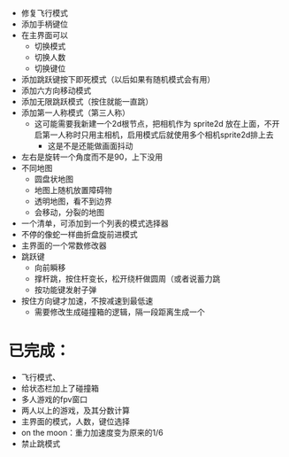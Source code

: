 - 修复飞行模式
- 添加手柄键位
- 在主界面可以
    - 切换模式
    - 切换人数
    - 切换键位
- 添加跳跃键按下即死模式（以后如果有随机模式会有用）
- 添加六方向移动模式
- 添加无限跳跃模式（按住就能一直跳）
- 添加第一人称模式（第三人称）
    - 这可能需要我新建一个2d根节点，把相机作为 sprite2d 放在上面，不开启第一人称时只用主相机，启用模式后就使用多个相机sprite2d排上去
        - 这是不是还能做画面抖动
- 左右是旋转一个角度而不是90，上下没用
- 不同地图
    - 圆盘状地图
    - 地图上随机放置障碍物
    - 透明地图，看不到边界
    - 会移动，分裂的地图
- 一个清单，可添加到一个列表的模式选择器
- 不停的像蛇一样曲折盘旋前进模式
- 主界面的一个常数修改器
- 跳跃键
    - 向前瞬移
    - 撑杆跳，按住杆变长，松开绕杆做圆周（或者说蓄力跳
    - 按功能键发射子弹
- 按住方向键才加速，不按减速到最低速
    - 需要修改生成碰撞箱的逻辑，隔一段距离生成一个


# 已完成：

- 飞行模式、
- 给状态栏加上了碰撞箱
- 多人游戏的fpv窗口
- 两人以上的游戏，及其分数计算
- 主界面的模式，人数，键位选择
- on the moon：重力加速度变为原来的1/6
- 禁止跳模式

